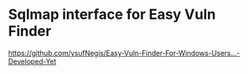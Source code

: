# Sqlmap interface for Easy Vuln Finder
https://github.com/ysufNegis/Easy-Vuln-Finder-For-Windows-Users...-Developed-Yet
